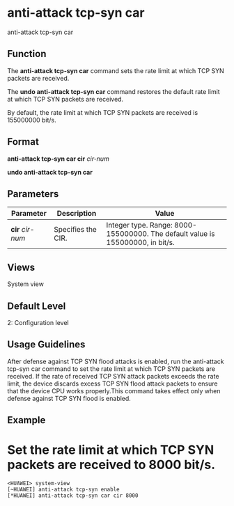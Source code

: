 anti-attack tcp-syn car
=======================

anti-attack tcp-syn car

Function
--------



The **anti-attack tcp-syn car** command sets the rate limit at which TCP SYN packets are received.

The **undo anti-attack tcp-syn car** command restores the default rate limit at which TCP SYN packets are received.



By default, the rate limit at which TCP SYN packets are received is 155000000 bit/s.


Format
------

**anti-attack tcp-syn car cir** *cir-num*

**undo anti-attack tcp-syn car**


Parameters
----------

| Parameter | Description | Value |
| --- | --- | --- |
| **cir** *cir-num* | Specifies the CIR. | Integer type. Range: 8000-155000000. The default value is 155000000, in bit/s. |



Views
-----

System view


Default Level
-------------

2: Configuration level


Usage Guidelines
----------------

After defense against TCP SYN flood attacks is enabled, run the anti-attack tcp-syn car command to set the rate limit at which TCP SYN packets are received. If the rate of received TCP SYN attack packets exceeds the rate limit, the device discards excess TCP SYN flood attack packets to ensure that the device CPU works properly.This command takes effect only when defense against TCP SYN flood is enabled.


Example
-------

# Set the rate limit at which TCP SYN packets are received to 8000 bit/s.
```
<HUAWEI> system-view
[~HUAWEI] anti-attack tcp-syn enable
[*HUAWEI] anti-attack tcp-syn car cir 8000

```